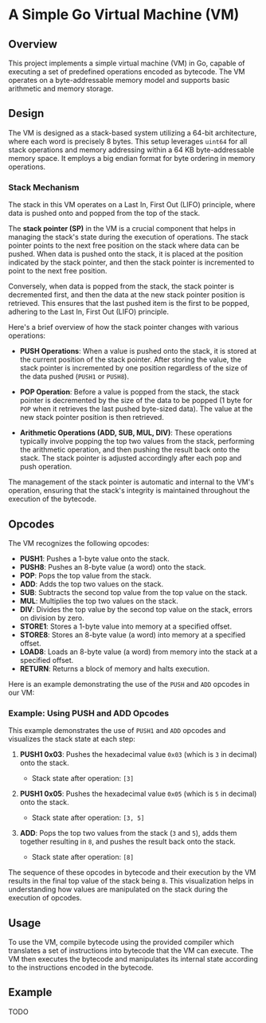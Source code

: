 # A Simple Go Virtual Machine (VM)

## Overview

This project implements a simple virtual machine (VM) in Go, capable of executing a set of predefined operations encoded as bytecode. The VM operates on a byte-addressable memory model and supports basic arithmetic and memory storage.

## Design

The VM is designed as a stack-based system utilizing a 64-bit architecture, where each word is precisely 8 bytes. This setup leverages `uint64` for all stack operations and memory addressing within a 64 KB byte-addressable memory space. It employs a big endian format for byte ordering in memory operations.

### Stack Mechanism

The stack in this VM operates on a Last In, First Out (LIFO) principle, where data is pushed onto and popped from the top of the stack.

The **stack pointer (SP)** in the VM is a crucial component that helps in managing the stack's state during the execution of operations. The stack pointer points to the next free position on the stack where data can be pushed. When data is pushed onto the stack, it is placed at the position indicated by the stack pointer, and then the stack pointer is incremented to point to the next free position.

Conversely, when data is popped from the stack, the stack pointer is decremented first, and then the data at the new stack pointer position is retrieved. This ensures that the last pushed item is the first to be popped, adhering to the Last In, First Out (LIFO) principle.

Here's a brief overview of how the stack pointer changes with various operations:

- **PUSH Operations**: When a value is pushed onto the stack, it is stored at the current position of the stack pointer. After storing the value, the stack pointer is incremented by one position regardless of the size of the data pushed (`PUSH1` or `PUSH8`).

- **POP Operation**: Before a value is popped from the stack, the stack pointer is decremented by the size of the data to be popped (1 byte for `POP` when it retrieves the last pushed byte-sized data). The value at the new stack pointer position is then retrieved.

- **Arithmetic Operations (ADD, SUB, MUL, DIV)**: These operations typically involve popping the top two values from the stack, performing the arithmetic operation, and then pushing the result back onto the stack. The stack pointer is adjusted accordingly after each pop and push operation.

The management of the stack pointer is automatic and internal to the VM's operation, ensuring that the stack's integrity is maintained throughout the execution of the bytecode.

## Opcodes

The VM recognizes the following opcodes:

- **PUSH1**: Pushes a 1-byte value onto the stack.
- **PUSH8**: Pushes an 8-byte value (a word) onto the stack.
- **POP**: Pops the top value from the stack.
- **ADD**: Adds the top two values on the stack.
- **SUB**: Subtracts the second top value from the top value on the stack.
- **MUL**: Multiplies the top two values on the stack.
- **DIV**: Divides the top value by the second top value on the stack, errors on division by zero.
- **STORE1**: Stores a 1-byte value into memory at a specified offset.
- **STORE8**: Stores an 8-byte value (a word) into memory at a specified offset.
- **LOAD8**: Loads an 8-byte value (a word) from memory into the stack at a specified offset.
- **RETURN**: Returns a block of memory and halts execution.

Here is an example demonstrating the use of the `PUSH` and `ADD` opcodes in our VM:

### Example: Using PUSH and ADD Opcodes

This example demonstrates the use of `PUSH1` and `ADD` opcodes and visualizes the stack state at each step:

1. **PUSH1 0x03**: Pushes the hexadecimal value `0x03` (which is `3` in decimal) onto the stack.

   - Stack state after operation: `[3]`

2. **PUSH1 0x05**: Pushes the hexadecimal value `0x05` (which is `5` in decimal) onto the stack.

   - Stack state after operation: `[3, 5]`

3. **ADD**: Pops the top two values from the stack (`3` and `5`), adds them together resulting in `8`, and pushes the result back onto the stack.
   - Stack state after operation: `[8]`

The sequence of these opcodes in bytecode and their execution by the VM results in the final top value of the stack being `8`. This visualization helps in understanding how values are manipulated on the stack during the execution of opcodes.

## Usage

To use the VM, compile bytecode using the provided compiler which translates a set of instructions into bytecode that the VM can execute. The VM then executes the bytecode and manipulates its internal state according to the instructions encoded in the bytecode.

## Example

TODO
